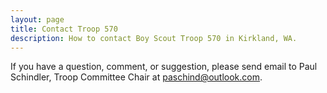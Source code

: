 ```yaml
---
layout: page
title: Contact Troop 570
description: How to contact Boy Scout Troop 570 in Kirkland, WA.
---
```

If you have a question, comment, or suggestion, please send email to Paul
Schindler, Troop Committee Chair at
[paschind@outlook.com](mailto:paschind@outlook.com?subject=Message+From+Troop+Website).
